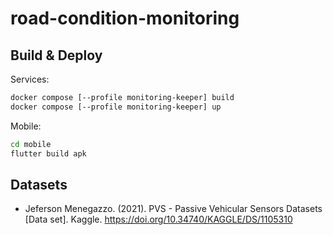 # road-condition-monitoring

## Build & Deploy

Services:

```sh
docker compose [--profile monitoring-keeper] build
docker compose [--profile monitoring-keeper] up
```

Mobile:

```sh
cd mobile
flutter build apk
```

## Datasets

- Jeferson Menegazzo. (2021). PVS - Passive Vehicular Sensors Datasets [Data set]. Kaggle. https://doi.org/10.34740/KAGGLE/DS/1105310
